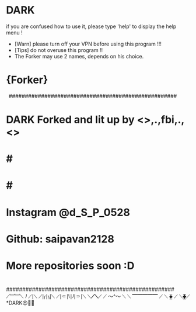 # DARK
 if you are confused how to use it, please type 'help' to display the help menu !	
* [Warn] please turn off your VPN before using this program !!!	
* [Tips] do not overuse this program !!
* The Forker may use 2 names, depends on his choice. 	


# {Forker}
```	```
####################################################			
#  DARK Forked and lit up by  <>,.,fbi,.,<>   #	
#						   #	#						   
#						   #	#						   
#  Instagram @d_S_P_0528 #	
#  Github: saipavan2128
#                                                  #
#  More repositories soon :D			   #	
#						   #
#						   #	
#						   #
####################################################			  		  
			  	      ⟋﹈﹈⟍
			   	       ⎠    ⟋⎪⟍
			      		  ⟋⎪⎛⎪⎞⎪⟍
			    		⟋⎪⸦⎪⎝⎪⎠⎪⸧⎪⟍
			   	       ⟍____⟋⟍____⟋
			  	      ⟋    〜^〜     ⟍
 			 	      ⟍    ▔▔▔▔▔    ⟋
			    		⟍    ⧱    ⟋
			      		  ⟍__⧱__⟋			      		  
				     	*DARK😍🖤🖤
